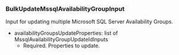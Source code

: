 ### BulkUpdateMssqlAvailabilityGroupInput
Input for updating multiple Microsoft SQL Server Availability Groups.

- availabilityGroupsUpdateProperties: list of MssqlAvailabilityGroupUpdateIdInputs
  - Required. Properties to update.
